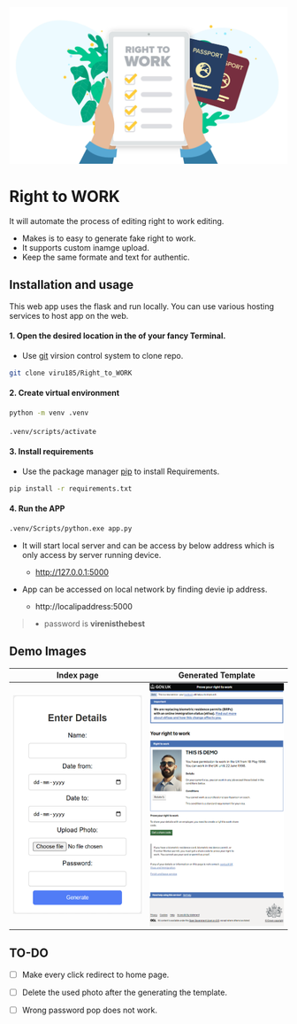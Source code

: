 ![right to work][def1]

# Right to WORK 
 It will automate the process of editing right to work editing.

- Makes is to easy to generate fake right to work.
- It supports custom inamge upload.
- Keep the same formate and text for authentic.

## Installation and usage

This web app uses the flask and run locally. You can use various hosting services to host app on the web.

 #### 1. Open the desired location in the of your fancy Terminal.
- Use [git](https://git-scm.com/downloads) virsion control system to clone repo.

```bash
git clone viru185/Right_to_WORK
```

#### 2. Create virtual environment
```bash
python -m venv .venv

.venv/scripts/activate
```

#### 3. Install requirements
- Use the package manager [pip](https://pip.pypa.io/en/stable/) to install Requirements.

```bash
pip install -r requirements.txt
```

#### 4. Run the APP

 ```bash
.venv/Scripts/python.exe app.py
```

- It will start local server and can be access by below address which is only access by server running device.
  - http://127.0.0.1:5000

- App can be accessed on local network by finding devie ip address.
  - http://localipaddress:5000

> - password is **virenisthebest**

## Demo Images

Index page | Generated Template
---------- | ------------------
![Index][def2] | ![template][def3]

## TO-DO

- [ ] Make every click redirect to home page.
- [ ] Delete the used photo after the generating the template.
- [ ] Wrong password pop does not work.



[def1]: images/Right-to-work-checks.jpg
[def2]: images/index.png
[def3]: images/template.png